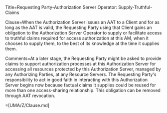 Title=Requesting Party-Authorization Server Operator: Supply-Truthful-Claims

Clause=When the Authorization Server issues an AAT to a Client and for as long as the AAT is valid, the Requesting Party using that Client gains an obligation to the Authorization Server Operator to supply or facilitate access to truthful claims required for access authorization at this AM, when it chooses to supply them, to the best of its knowledge at the time it supplies them.

Comments=At a later stage, the Requesting Party might be asked to provide claims to support authorization processes at this Authorization Server for accessing all resources protected by this Authorization Server, managed by any Authorizing Parties, at any Resource Servers. The Requesting Party's responsibility to act in good faith in interacting with this Authorization Server begins now because factual claims it supplies could be reused for more than one access-sharing relationship. This obligation can be removed through AAT revocation.

=[UMA/Z/Clause.md]


